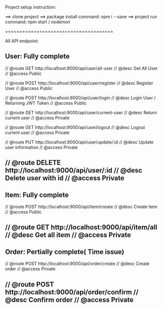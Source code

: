 Project setup instruction: 

==> clone project
==> package install command: npm i --save
==> project run command: npm start / nodemon

======================================

All API endpoint:

User: Fully complete
-------------------------------------------------------
// @route   GET http://localhost:9000/api/user/all-user
// @desc    Get All User
// @access  Public

// @route   POST http://localhost:9000/api/user/register
// @desc    Register User
// @access  Public

// @route   POST http://localhost:9000/api/user/login
// @desc    Login User / Returning JWT Token
// @access  Public

// @route   GET http://localhost:9000/api/user/current-user
// @desc    Return current user
// @access  Private

// @route   GET http://localhost:9000/api/user/logout
// @desc    Logout current user
// @access  Private

// @route   PUT http://localhost:9000/api/user/update/:id
// @desc    Update user information
// @access  Private

// @route   DELETE http://localhost:9000/api/user/:id
// @desc    Delete user with id
// @access  Private
----------------------------------------------------

Item: Fully complete
----------------------------------------------------
// @route   POST http://localhost:9000/api/item/create
// @desc    Create item
// @access  Public

// @route   GET http://localhost:9000/api/item/all
// @desc    Get all item
// @access  Private
-----------------------------------------------------

Order: Pertially complete( Time issue)
-----------------------------------------------------
// @route   POST http://localhost:9000/api/order/create
// @desc    Create order
// @access  Private

// @route   POST http://localhost:9000/api/order/confirm
// @desc    Confirm order
// @access  Private
----------------------------------------------------
